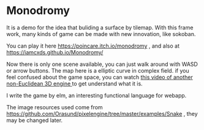 # Monodromy
It is a demo for the idea that buliding a surface by tilemap. With this frame work, many kinds of game can be made with new innovation, like sokoban.

You can play it here https://poincare.itch.io/monodromy , and also at https://iamcxds.github.io/Monodromy/

Now there is only one scene available, you can just walk around with WASD or arrow buttons. The map here is a elliptic curve in complex field. if you feel confused about the game space, you can watch [this video of another non-Euclidean 3D engine ](https://www.youtube.com/watch?v=kEB11PQ9Eo8&t=42s) to get understand what it is.

I write the game by elm, an interesting functional language for webapp.

The image resources used come from  https://github.com/Orasund/pixelengine/tree/master/examples/Snake , they may be changed later.
